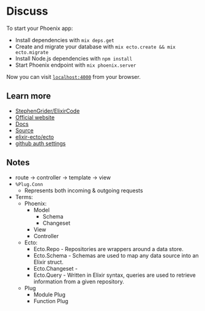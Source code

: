 # Discuss

To start your Phoenix app:

  * Install dependencies with `mix deps.get`
  * Create and migrate your database with `mix ecto.create && mix ecto.migrate`
  * Install Node.js dependencies with `npm install`
  * Start Phoenix endpoint with `mix phoenix.server`

Now you can visit [`localhost:4000`](http://localhost:4000) from your browser.

## Learn more

  * [StephenGrider/ElixirCode](https://github.com/StephenGrider/ElixirCode)
  * [Official website](http://www.phoenixframework.org/)
  * [Docs](https://hexdocs.pm/phoenix)
  * [Source](https://github.com/phoenixframework/phoenix)
  * [elixir-ecto/ecto](https://github.com/elixir-ecto/ecto)
  * [github auth settings](https://github.com/settings/applications)


## Notes

- route -> controller -> template -> view
- `%Plug.Conn`
  - Represents both incoming & outgoing requests
- Terms:
  - Phoenix:
    - Model
      - Schema
      - Changeset
    - View
    - Controller
  - Ecto:
    - Ecto.Repo - Repositories are wrappers around a data store.
    - Ecto.Schema - Schemas are used to map any data source into an Elixir struct.
    - Ecto.Changeset - 
    - Ecto.Query - Written in Elixir syntax, queries are used to retrieve information from a given repository.
  - Plug
    - Module Plug
    - Function Plug
